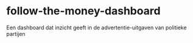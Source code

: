 # follow-the-money-dashboard
Een dashboard dat inzicht geeft in de advertentie-uitgaven van politieke partijen
